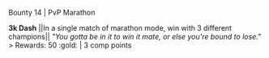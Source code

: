 Bounty 14 | PvP Marathon

**3k Dash** ||In a single match of marathon mode, win with 3
different champions|| *"You gotta be in it to win it mate, or else
you're bound to lose."* > Rewards: 50 :gold: |
3 comp points
